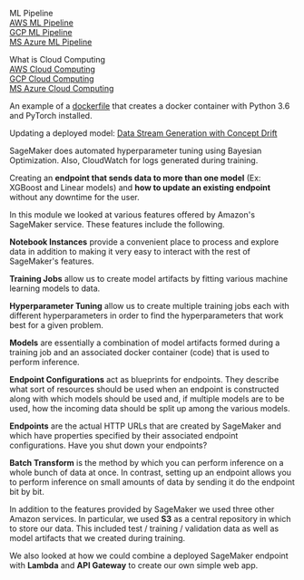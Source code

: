 ML Pipeline  
[AWS ML Pipeline](https://docs.aws.amazon.com/sagemaker/latest/dg/how-it-works-mlconcepts.html)  
[GCP ML Pipeline](https://cloud.google.com/ai-platform/docs/ml-solutions-overview)  
[MS Azure ML Pipeline](https://docs.microsoft.com/en-us/azure/machine-learning/overview-what-is-azure-ml)  

What is Cloud Computing  
[AWS Cloud Computing](https://aws.amazon.com/what-is-cloud-computing/)  
[GCP Cloud Computing](https://cloud.google.com/what-is-cloud-computing/)  
[MS Azure Cloud Computing](https://azure.microsoft.com/en-us/overview/what-is-cloud-computing/)  

An example of a [dockerfile](https://github.com/pytorch/pytorch/blob/master/docker/pytorch/Dockerfile) that creates a docker container with Python 3.6 and PyTorch installed.  

Updating a deployed model: [Data Stream Generation with Concept Drift](https://edouardfouche.com/Data-Stream-Generation-with-Concept-Drift/)  

SageMaker does automated hyperparameter tuning using Bayesian Optimization. Also, CloudWatch for logs generated during training.  

Creating an **endpoint that sends data to more than one model** (Ex: XGBoost and Linear models) and **how to update an existing endpoint** without any downtime for the user.  

In this module we looked at various features offered by Amazon's SageMaker service. These features include the following.

**Notebook Instances** provide a convenient place to process and explore data in addition to making it very easy to interact with the rest of SageMaker's features.

**Training Jobs** allow us to create model artifacts by fitting various machine learning models to data.

**Hyperparameter Tuning** allow us to create multiple training jobs each with different hyperparameters in order to find the hyperparameters that work best for a given problem.

**Models** are essentially a combination of model artifacts formed during a training job and an associated docker container (code) that is used to perform inference.

**Endpoint Configurations** act as blueprints for endpoints. They describe what sort of resources should be used when an endpoint is constructed along with which models should be used and, if multiple models are to be used, how the incoming data should be split up among the various models.

**Endpoints** are the actual HTTP URLs that are created by SageMaker and which have properties specified by their associated endpoint configurations. Have you shut down your endpoints?

**Batch Transform** is the method by which you can perform inference on a whole bunch of data at once. In contrast, setting up an endpoint allows you to perform inference on small amounts of data by sending it do the endpoint bit by bit.

In addition to the features provided by SageMaker we used three other Amazon services. In particular, we used **S3** as a central repository in which to store our data. This included test / training / validation data as well as model artifacts that we created during training.

We also looked at how we could combine a deployed SageMaker endpoint with **Lambda** and **API Gateway** to create our own simple web app.


